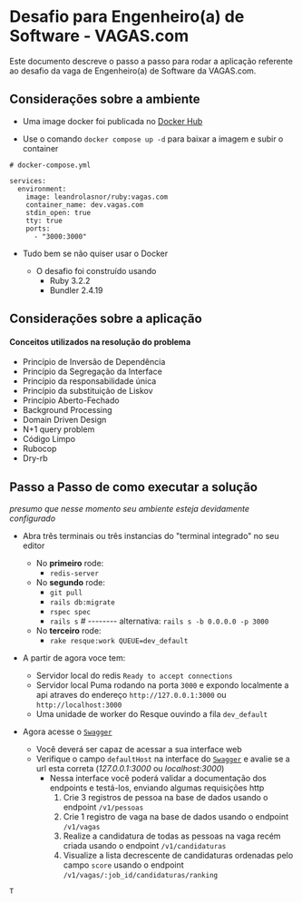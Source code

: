 # Desafio para Engenheiro(a) de Software - VAGAS.com

Este documento descreve o passo a passo para rodar a aplicação referente ao desafio da vaga de Engenheiro(a) de Software da VAGAS.com.

## Considerações sobre a ambiente

* Uma image docker foi publicada no [Docker Hub](https://hub.docker.com/layers/leandrolasnor/ruby/vagas.com/images/sha256-cd6cb61240550fb705a38862790902f1a96bcfd2824e357a006682b498fe1d1f?context=explore)

* Use o comando `docker compose up -d` para baixar a imagem e subir o container

```
# docker-compose.yml

services:
  environment:
    image: leandrolasnor/ruby:vagas.com
    container_name: dev.vagas.com
    stdin_open: true
    tty: true
    ports:
      - "3000:3000"
```
* Tudo bem se não quiser usar o Docker 

  * O desafio foi construído usando
    * Ruby 3.2.2
    * Bundler 2.4.19

## Considerações sobre a aplicação

#### Conceitos utilizados na resolução do problema
* Princípio de Inversão de Dependência
* Princípio da Segregação da Interface
* Princípio da responsabilidade única
* Princípio da substituição de Liskov
* Princípio Aberto-Fechado
* Background Processing
* Domain Driven Design
* N+1 query problem
* Código Limpo
* Rubocop
* Dry-rb

## Passo a Passo de como executar a solução

_presumo que nesse momento seu ambiente esteja devidamente configurado_

* Abra três terminais ou três instancias do "terminal integrado" no seu editor
  * No **primeiro** rode:
    * `redis-server`
  * No **segundo** rode:
    * `git pull`
    * `rails db:migrate`
    * `rspec spec` 
    * `rails s` # -------- alternativa: `rails s -b 0.0.0.0 -p 3000`
  * No **terceiro** rode:
    * `rake resque:work QUEUE=dev_default`

* A partir de agora voce tem:
  * Servidor local do redis `Ready to accept connections`
  * Servidor local Puma rodando na porta `3000` e expondo localmente a api atraves do endereço `http://127.0.0.1:3000` ou `http://localhost:3000`
  * Uma unidade de worker do Resque ouvindo a fila `dev_default`
* Agora acesse o [`Swagger`](http://127.0.0.1:3000/api-docs)
  * Você deverá ser capaz de acessar a sua interface web
  * Verifique o campo `defaultHost` na interface do [`Swagger`](http://localhost:3000/api-docs) e avalie se a url esta correta (_127.0.0.1:3000_ ou _localhost:3000_)
    * Nessa interface você poderá validar a documentação dos endpoints e testá-los, enviando algumas requisições http
      1. Crie 3 registros de pessoa na base de dados usando o endpoint `/v1/pessoas`
      2. Crie 1 registro de vaga na base de dados usando o endpoint `/v1/vagas`
      3. Realize a candidatura de todas as pessoas na vaga recém criada usando o endpoint `/v1/candidaturas`
      4. Visualize a lista decrescente de candidaturas ordenadas pelo campo `score` usando o endpoint `/v1/vagas/:job_id/candidaturas/ranking`

`T`
